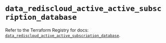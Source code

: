 # `data_rediscloud_active_active_subscription_database`

Refer to the Terraform Registry for docs: [`data_rediscloud_active_active_subscription_database`](https://registry.terraform.io/providers/redislabs/rediscloud/2.7.0/docs/data-sources/active_active_subscription_database).
